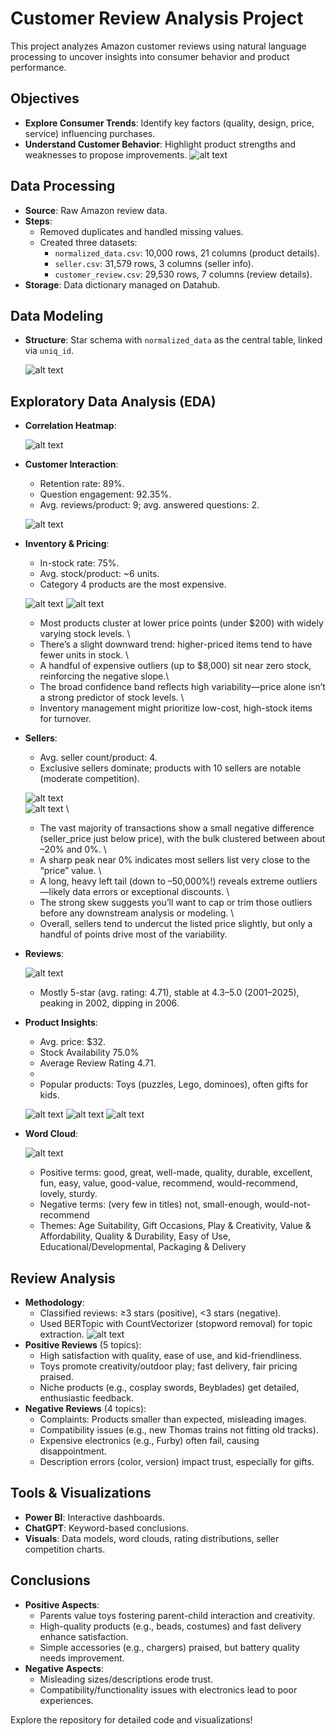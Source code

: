 # Customer Review Analysis Project

This project analyzes Amazon customer reviews using natural language processing to uncover insights into consumer behavior and product performance.

## Objectives
- **Explore Consumer Trends**: Identify key factors (quality, design, price, service) influencing purchases.
- **Understand Customer Behavior**: Highlight product strengths and weaknesses to propose improvements.
![alt text](image-11.png)
## Data Processing
- **Source**: Raw Amazon review data.
- **Steps**:
  - Removed duplicates and handled missing values.
  - Created three datasets:
    - `normalized_data.csv`: 10,000 rows, 21 columns (product details).
    - `seller.csv`: 31,579 rows, 3 columns (seller info).
    - `customer_review.csv`: 29,530 rows, 7 columns (review details).
- **Storage**: Data dictionary managed on Datahub.

## Data Modeling
- **Structure**: Star schema with `normalized_data` as the central table, linked via `uniq_id`.

   ![alt text](image.png)

## Exploratory Data Analysis (EDA)
- **Correlation Heatmap**:

  ![alt text](image-12.png)
- **Customer Interaction**:
  - Retention rate: 89%.
  - Question engagement: 92.35%.
  - Avg. reviews/product: 9; avg. answered questions: 2.

  ![alt text](image-1.png)
- **Inventory & Pricing**:
  - In-stock rate: 75%.
  - Avg. stock/product: ~6 units.
  - Category 4 products are the most expensive.

  ![alt text](image-2.png)
  ![alt text](image-3.png)

    - Most products cluster at lower price points (under $200) with widely varying stock levels. \
    - There’s a slight downward trend: higher-priced items tend to have fewer units in stock. \
    - A handful of expensive outliers (up to $8,000) sit near zero stock, reinforcing the negative slope.\
    - The broad confidence band reflects high variability—price alone isn’t a strong predictor of stock levels. \
    - Inventory management might prioritize low-cost, high-stock items for turnover. 

- **Sellers**:
  - Avg. seller count/product: 4.
  - Exclusive sellers dominate; products with 10 sellers are notable (moderate competition).

  ![alt text](image-4.png) \
  ![alt text](image-13.png) \

    - The vast majority of transactions show a small negative difference (seller_price just below price), with the bulk clustered between about –20% and 0%. \
    - A sharp peak near 0% indicates most sellers list very close to the “price” value. \
    - A long, heavy left tail (down to –50,000%!) reveals extreme outliers—likely data errors or exceptional discounts. \
    - The strong skew suggests you’ll want to cap or trim those outliers before any downstream analysis or modeling. \
    - Overall, sellers tend to undercut the listed price slightly, but only a handful of points drive most of the variability.

- **Reviews**:

  ![alt text](image-5.png)

  - Mostly 5-star (avg. rating: 4.71), stable at 4.3–5.0 (2001–2025), peaking in 2002, dipping in 2006.
- **Product Insights**:
  - Avg. price: $32.
  - Stock Availability 75.0%
  - Average Review Rating 4.71.
  - 
  - Popular products: Toys (puzzles, Lego, dominoes), often gifts for kids.

  ![alt text](image-6.png)
  ![alt text](image-7.png)
  ![alt text](image-8.png)
- **Word Cloud**:

  ![alt text](image-9.png)
  - Positive terms: good, great, well-made, quality, durable, excellent, fun, easy, value, good-value, recommend, would-recommend, lovely, sturdy.
  - Negative terms: (very few in titles) not, small-enough, would-not-recommend
  - Themes: Age Suitability, Gift Occasions, Play & Creativity, Value & Affordability, Quality & Durability, Easy of Use, Educational/Developmental, Packaging & Delivery
## Review Analysis
- **Methodology**:
  - Classified reviews: ≥3 stars (positive), <3 stars (negative).
  - Used BERTopic with CountVectorizer (stopword removal) for topic extraction.
  ![alt text](image-10.png)
- **Positive Reviews** (5 topics):
  - High satisfaction with quality, ease of use, and kid-friendliness.
  - Toys promote creativity/outdoor play; fast delivery, fair pricing praised.
  - Niche products (e.g., cosplay swords, Beyblades) get detailed, enthusiastic feedback.
- **Negative Reviews** (4 topics):
  - Complaints: Products smaller than expected, misleading images.
  - Compatibility issues (e.g., new Thomas trains not fitting old tracks).
  - Expensive electronics (e.g., Furby) often fail, causing disappointment.
  - Description errors (color, version) impact trust, especially for gifts.

## Tools & Visualizations
- **Power BI**: Interactive dashboards.
- **ChatGPT**: Keyword-based conclusions.
- **Visuals**: Data models, word clouds, rating distributions, seller competition charts.

## Conclusions
- **Positive Aspects**:
  - Parents value toys fostering parent-child interaction and creativity.
  - High-quality products (e.g., beads, costumes) and fast delivery enhance satisfaction.
  - Simple accessories (e.g., chargers) praised, but battery quality needs improvement.
- **Negative Aspects**:
  - Misleading sizes/descriptions erode trust.
  - Compatibility/functionality issues with electronics lead to poor experiences.

Explore the repository for detailed code and visualizations!
